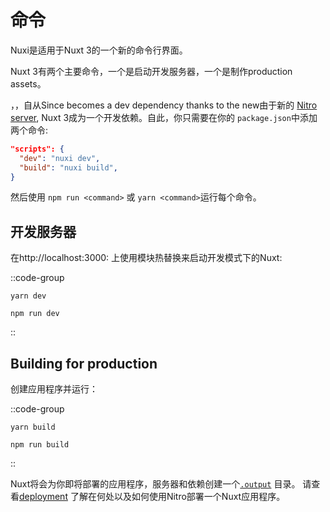 <!--
 * @Author: web.王晓冬
 * @Date: 2021-10-12 22:48:05
 * @LastEditors: web.王晓冬
 * @LastEditTime: 2021-10-13 20:15:37
 * @Description: file content
-->
# 命令

Nuxi是适用于Nuxt 3的一个新的命令行界面。

Nuxt 3有两个主要命令，一个是启动开发服务器，一个是制作production assets。

，，自从Since  becomes a dev dependency thanks to the new由于新的 [Nitro server](/concepts/server-engine), Nuxt 3成为一个开发依赖。自此，你只需要在你的 `package.json`中添加两个命令:

```json
"scripts": {
  "dev": "nuxi dev",
  "build": "nuxi build",
}
```

然后使用 `npm run <command>` 或 `yarn <command>`运行每个命令。

## 开发服务器

在http://localhost:3000: 上使用模块热替换来启动开发模式下的Nuxt:

::code-group
```bash[Yarn]
yarn dev
```
```bash[NPM]
npm run dev
```
::

## Building for production

创建应用程序并运行：

::code-group
```bash[Yarn]
yarn build
```
```bash[NPM]
npm run build
```
::

Nuxt将会为你即将部署的应用程序，服务器和依赖创建一个[`.output`](/docs/directory-structure/output) 目录。 请查看[deployment](/docs/deployment) 了解在何处以及如何使用Nitro部署一个Nuxt应用程序。